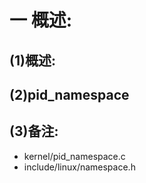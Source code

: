 # 一 概述:
## (1)概述:

## (2)pid_namespace

## (3)备注:
- kernel/pid_namespace.c
- include/linux/namespace.h
